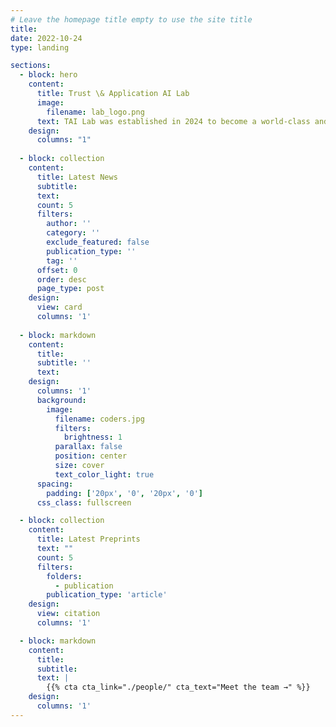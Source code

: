 ```yaml
---
# Leave the homepage title empty to use the site title
title:
date: 2022-10-24
type: landing

sections:
  - block: hero
    content:
      title: Trust \& Application AI Lab
      image: 
        filename: lab_logo.png
      text: TAI Lab was established in 2024 to become a world-class and influential research laboratory. Its areas of focus include  foundational graph models, AI4Protein, AI4Sports, and trustworthy LLMs, among others. TAI Lab is committed to high-quality research and fosters a highly inclusive environment, welcoming talented individuals from around the globe to join its team.
    design:
      columns: "1"
  
  - block: collection
    content:
      title: Latest News
      subtitle:
      text:
      count: 5
      filters:
        author: ''
        category: ''
        exclude_featured: false
        publication_type: ''
        tag: ''
      offset: 0
      order: desc
      page_type: post
    design:
      view: card
      columns: '1'
  
  - block: markdown
    content:
      title:
      subtitle: ''
      text:
    design:
      columns: '1'
      background:
        image: 
          filename: coders.jpg
          filters:
            brightness: 1
          parallax: false
          position: center
          size: cover
          text_color_light: true
      spacing:
        padding: ['20px', '0', '20px', '0']
      css_class: fullscreen

  - block: collection
    content:
      title: Latest Preprints
      text: ""
      count: 5
      filters:
        folders:
          - publication
        publication_type: 'article'
    design:
      view: citation
      columns: '1'

  - block: markdown
    content:
      title:
      subtitle:
      text: |
        {{% cta cta_link="./people/" cta_text="Meet the team →" %}}
    design:
      columns: '1'
---
```

